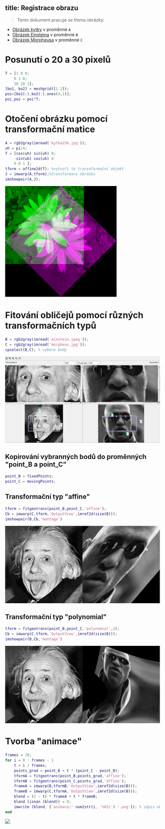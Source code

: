 title: Registrace obrazu
---
>Tento dokument pracuje se třema obrázky: 

* [Obrázek kytky](../media/kytka256.jpg) v proměnné `A` 
* [Obrázek Einsteina](../media/einstein.jpeg) v proměnné `B` 
* [Obrázek Morpheusa](../media/morpheus.jpg) v proměnné `C` 
# Posunutí o 20 a 30 pixelů
``` matlab
T = [1 0 0;
    0 1 0;
    30 20 1];
[bo1, bo2] = meshgrid([1 2]);
poi=[bo1(:),bo2(:),ones(4,1)];
poi_pos = poi*T;
```
# Otočení obrázku pomocí transformační matice
``` matlab
A = rgb2gray(imread('kytka256.jpg'));
uh = pi/4;
T = [cos(uh) sin(uh) 0;
    -sin(uh) cos(uh) 0
    0 0 1 ];
tform = affine2d(T); %vytvoři to transoformační objekt
J = imwarp(A,tform);%transformace obrázku
imshowpair(A,J);
```
![](../media/otoceni.PNG)

# Fitování obličejů pomocí různých transformačních typů 
``` matlab
B = rgb2gray(imread('einstein.jpeg'));
C = rgb2gray(imread('morpheus.jpg'));
cpselect(B,C); % vybere body 
``` 
![](../media/spselect.PNG)

## Kopirování vybranných bodů  do proměnných "point_B a point_C"
``` matlab
point_B = fixedPoints;
point_C = movingPoints;
```
## Transformační typ "affine"
``` matlab
tform = fitgeotrans(point_B,point_C,'affine');
Cb = imwarp(C,tform,'OutputView',imref2d(size(B)));
imshowpair(B,Cb,'montage')
```
![](../media/montage.PNG)

## Transformační typ "polynomial"
``` matlab
tform = fitgeotrans(point_B,point_C,'polynomial',2);
Cb = imwarp(C,tform,'OutputView',imref2d(size(B)));
imshowpair(B,Cb,'montage')
```
![](../media/polynomial.PNG)

# Tvorba "animace" 
``` matlab
frames = 20;
for i = 0 : frames - 1
    t = i / frames;
    points_grad = point_B + t * (point_C - point_B);
    tformA = fitgeotrans(point_B,points_grad,'affine');
    tformB = fitgeotrans(point_C,points_grad,'affine');   
    frameA = imwarp(B,tformB,'OutputView',imref2d(size(B)));
    frameB = imwarp(C,tformA,'OutputView',imref2d(size(B)));
    blend = (1 - t) * frameA + t * frameB;
    blend (isnan (blend)) = 0;
    imwrite (blend, ['animace/' num2str(i, '%02i') '.png']); % zápis obrázku do složky "animace"
end
```
![](../media/fit.gif)
